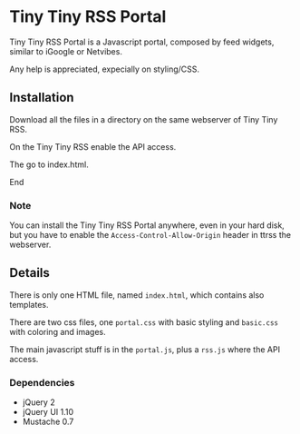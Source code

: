 Tiny Tiny RSS Portal
========

Tiny Tiny RSS Portal is a Javascript portal, composed by feed widgets, similar to iGoogle or Netvibes.

Any help is appreciated, expecially on styling/CSS.

Installation
-------------
Download all the files in a directory on the same webserver of Tiny Tiny RSS.

On the Tiny Tiny RSS enable the API access.

The go to index.html.

End

### Note ###
You can install the Tiny Tiny RSS Portal anywhere, even in your hard disk, but you have to enable the `Access-Control-Allow-Origin` header in ttrss the webserver.


Details
-------------
There is only one HTML file, named `index.html`, which contains also templates.

There are two css files, one `portal.css` with basic styling and `basic.css` with coloring and images.

The main javascript stuff is in the `portal.js`, plus a `rss.js` where the API access.


### Dependencies ###
* jQuery 2
* jQuery UI 1.10
* Mustache 0.7
